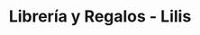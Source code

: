 ---
title: "Librería y Regalos - Lilis"
url: /zona-12-guatemala-city/libreria-y-regalos-lilis/
shop: Schreibwaren
---